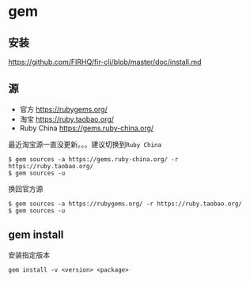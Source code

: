 # gem

## 安装

<https://github.com/FIRHQ/fir-cli/blob/master/doc/install.md>

## 源

* 官方 <https://rubygems.org/>
* 淘宝 <https://ruby.taobao.org/>
* Ruby China <https://gems.ruby-china.org/>

最近淘宝源一直没更新。。。建议切换到`Ruby China`

```shell
$ gem sources -a https://gems.ruby-china.org/ -r https://ruby.taobao.org/
$ gem sources -u
```

换回官方源

```shell
$ gem sources -a https://rubygems.org/ -r https://ruby.taobao.org/
$ gem sources -u
```


## gem install

安装指定版本

```
gem install -v <version> <package>
```
